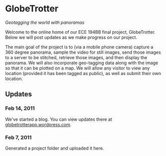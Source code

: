 # GlobeTrotter #
_Geotagging the world with panoramas_

Welcome to the online home of our ECE 194BB final project, GlobeTrotter. Below we will post updates as we make progress on our project.

The main goal of the project is to (via a mobile phone camera) capture a 360 degree panorama, sample the video for still images, send those images to a server to be stitched, retrieve those images, and then display the panorama. We will also incorporate geo-tagging data along with the image so that it can be plotted on a map. We will allow any visitor to view any location (provided it has been tagged as public), as well as submit their own location.

## Updates ##

### Feb 14, 2011 ###
We've started a blog. You can view updates there at [globetrotterapp.wordpress.com](http://globetrotterapp.wordpress.com).

### Feb 7, 2011 ###
Generated a project folder and uploaded it here.